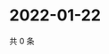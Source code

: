 # 2022-01-22

共 0 条

<!-- BEGIN WEIBO -->
<!-- 最后更新时间 Sat Jan 22 2022 05:08:26 GMT+0800 (China Standard Time) -->

<!-- END WEIBO -->
